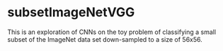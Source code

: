 # subsetImageNetVGG
This is an exploration of CNNs on the toy problem of classifying a small subset of the ImageNet data set down-sampled to a size of  56x56. 
